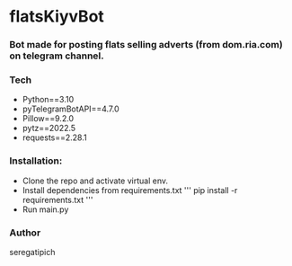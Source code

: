 # flatsKiyvBot
### Bot made for posting flats selling adverts (from dom.ria.com) on telegram channel.
### Tech
- Python==3.10
- pyTelegramBotAPI==4.7.0
- Pillow==9.2.0
- pytz==2022.5
- requests==2.28.1
### Installation:
- Clone the repo and activate virtual env.
- Install dependencies from requirements.txt
'''
pip install -r requirements.txt
'''
- Run main.py
### Author
seregatipich
